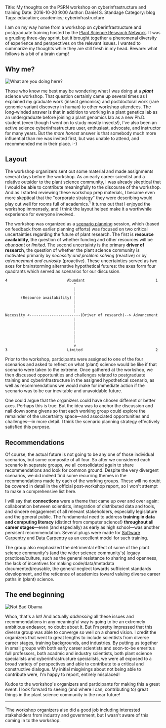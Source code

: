 Title: My thoughts on the PSRN workshop on cyberinfrastructure and training
Date: 2016-10-20 9:00
Author: Daniel S. Standage
Category: blog
Tags: education; academics; cyberinfrastructure

I am on my way home from a workshop on cyberinfrastructure and postgraduate training hosted by the [Plant Science Research Network](http://bti.cornell.edu/news/plant-science-research-network-launches/).
It was a grueling three-day sprint, but it brought together a phenomenal diversity of experience and perspectives on the relevant issues.
I wanted to summarize my thoughts while they are still fresh in my head.
Beware: what follows is a bit of a brain dump!

## Why me?

![What are you doing here?]({filename}/images/whatareyoudoinghere.gif)

Those who know me best may be wondering what I was doing at a ***plant*** science workshop.
That question certainly came up several times as I explained my graduate work (insect genomics) and postdoctoral work (rare genomic variant discovery in human) to other workshop attendees.
The long-winded answer is that in addition to working in a plant genetics lab as an undergraduate before joining a plant genomics lab as a new Ph.D. student (even though I went on to study mostly insects!), I've also been an active science cyberinfrastructure user, enthusiast, advocate, and instructor for many years.
But the *more honest* answer is that somebody much more influential than me was invited first, but was unable to attend, and recommended me in their place. :-)

## Layout

The workshop organizers sent out some material and made assignments several days before the workshop.
As an early career scientist and a relative outsider to the plant science community, I was already skeptical that I would be able to contribute meaningfully to the discourse of the workshop.
And as I started reviewing these workshop prep materials, I became even more skeptical that the "corporate strategy" they were describing would play out well for rooms full of academics.<sup>1</sup>
It turns out that I enjoyed the workshop immensely, and I think the layout helped make it a worthwhile experience for everyone involved.

The workshop was organized as a [scenario planning](https://en.wikipedia.org/wiki/Scenario_planning) session, which (based on feedback from earlier planning efforts) was focused on two critical uncertainties regarding the future of plant research.
The first is **resource availability**, the question of whether funding and other resources will be *abundant* or *limited*.
The second uncertainty is the primary **driver of research**, the question of whether the plant science community is motivated primarily by *necessity and problem solving* (reactive) or by *advancement and curiosity* (proactive).
These uncertainties served as two axes for brainstorming alternative hypothetical futures: the axes form four quadrants which served as scenarios for our discussion.

```
4                           Abundant                                1
                               ^
                               |
                               |
       (Resource availability) |
                               |
                               |
                               |
Necessity <-----------------------(Driver of research)--> Advancement
                               |
                               |
                               |
                               |
                               |
                               |
                               v
3                           Limited                                 2
```

Prior to the workshop, participants were assigned to one of the four scenarios and asked to reflect on what (plant) science would be like if that scenario were taken to the extreme.
Once gathered at the workshop, we then discussed opportunities and challenges related to postgraduate training and cyberinfrastructure in the assigned hypothetical scenario, as well as recommendations we would make for immediate action if the scenario was to be our inevitable and unavoidable future.

One could argue that the organizers could have chosen different or better axes.
Perhaps this is true.
But the idea was to anchor the discussion and nail down some givens so that each working group could explore the remainder of the uncertainty space—and associated opportunities and challenges—in more detail.
I think the scenario planning strategy effectively satisfied this purpose.

## Recommendations

Of course, the actual future is not going to be any one of those individual scenarios, but some composite of all four.
So after we considered each scenario in separate groups, we all consolidated again to share recommendations and look for common ground.
Despite the very divergent scenarios, we did indeed find some recurring themes in the recommendations made by each of the working groups.
These will no doubt be covered in detail in the official post-workshop report, so I won't attempt to make a comprehensive list here.

I will say that **connections** were a theme that came up over and over again: collaboration between scientists, integration of distributed data and tools, and sincere engagement of all relevant stakeholders, especially legislature and the general public.
The fundamental need to address **training in data and computing literacy** (distinct from computer science!) **throughout all career stages**—even (and especially) as early as high school—was another persisent recommendation.
Several plugs were made for [Software Carpentry](http://software-carpentry.org/) and [Data Carpentry](http://www.datacarpentry.org/) as an excellent model for such training.

The group also emphasized the detrimental effect of some of the plant science community's (and the wider science community's) legacy practices/culture, such as the general resistance to sharing and openness, the lack of incentives for making code/data/metadata documented/reusable, the general neglect towards sufficient standards development, and the reticence of academics toward valuing diverse career paths in (plant) science.

## The <strike>end</strike> beginning

![Not Bad Obama]({filename}/images/notbad.jpg)

Whoa, that's a lot!
And actually *addressing* all these issues and recommendations in any meaningful way is going to be an extremely ambitious endeavor, no doubt about it.
But I'm pretty impressed that this diverse group was able to converge so well on a shared vision.
I credit the organizers that went to great lengths to include scientists from diverse career stages, training backgrounds, and industries.
By putting us together in small groups with both early career scientists and soon-to-be emeritus full professors, both acadmic and industry scientists, both plant science specialists and cyberinfrastructure specialists, we were all exposed to a broad variety of perspectives and able to contribute to a critical and constructive dialogue.
My initial misgivings about not being able to contribute were, I'm happy to report, entirely misplaced!

Kudos to the workshop's organizers and participants for making this a great event.
I look forward to seeing (and where I can, contributing to) great things in the plant science community in the near future!

----------

<sup>1</sup>The workshop organizers also did a good job including interested stakeholders from industry and government, but I wasn't aware of this coming in to the workshop.
